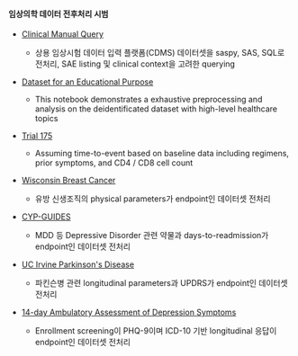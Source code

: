 #### 임상의학 데이터 전후처리 시범
* [Clinical Manual Query](https://github.com/beeseosil/pub/blob/main/ct/dmc.ipynb)
	* 상용 임상시험 데이터 입력 플랫폼(CDMS) 데이터셋을 saspy, SAS, SQL로 전처리, SAE listing 및 clinical context을 고려한 querying

* [Dataset for an Educational Purpose](https://github.com/beeseosil/nih.go.kr/koges/blob/main/qwer.ipynb)
	* This notebook demonstrates a exhaustive preprocessing and analysis on the deidentificated dataset with high-level healthcare topics

* [Trial 175](https://github.com/beeseosil/pub/blob/main/notebook4407d644ef.ipynb)
	* Assuming time-to-event based on baseline data including regimens, prior symptoms, and CD4 / CD8 cell count

* [Wisconsin Breast Cancer](https://github.com/beeseosil/pub/blob/main/notebook82dfb5c7b4.ipynb)
	* 유방 신생조직의 physical parameters가 endpoint인 데이터셋 전처리

* [CYP-GUIDES](https://github.com/beeseosil/pub/blob/main/notebook44f7ceb7b9.ipynb)
	* MDD 등 Depressive Disorder 관련 약물과 days-to-readmission가 endpoint인 데이터셋 전처리

* [UC Irvine Parkinson's Disease](https://github.com/beeseosil/pub/blob/main/notebook9846d2c254.ipynb)
	* 파킨슨병 관련 longitudinal parameters과 UPDRS가 endpoint인 데이터셋 전처리

* [14-day Ambulatory Assessment of Depression Symptoms](https://github.com/beeseosil/pub/blob/main/notebookc2020bf0c0.ipynb)
	* Enrollment screening이 PHQ-9이며 ICD-10 기반 longitudinal 응답이 endpoint인 데이터셋 전처리
